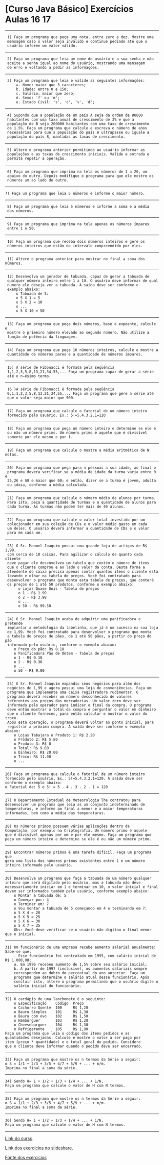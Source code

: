# [Curso Java Básico] Exercícios Aulas 16 17
***
	 1) Faça um programa que peça uma nota, entre zero e dez. Mostre uma 
	 mensagem caso o valor seja inválido e continue pedindo até que o 
	 usuário informe um valor válido. 
***
	 2) Faça um programa que leia um nome de usuário e a sua senha e não 
	 aceite a senha igual ao nome do usuário, mostrando uma mensagem 
	 de erro e voltando a pedir as informações. 
***
	 3) Faça um programa que leia e valide as seguintes informações: 
		 a. Nome: maior que 3 caracteres; 
		 b. Idade: entre 0 e 150; 
		 c. Salário: maior que zero; 
		 d. Sexo: 'f' ou 'm'; 
		 e. Estado Civil: 's', 'c', 'v', 'd'; 
***
	 4) Supondo que a população de um país A seja da ordem de 80000 
	 habitantes com uma taxa anual de crescimento de 3% e que a 
	 população de B seja 200000 habitantes com uma taxa de crescimento 
	 de 1.5%. Faça um programa que calcule e escreva o número de anos 
	 necessários para que a população do país A ultrapasse ou iguale a 
	 população do país B, mantidas as taxas de crescimento. 
***
	 5) Altere o programa anterior permitindo ao usuário informar as 
	 populações e as taxas de crescimento iniciais. Valide a entrada e 
	 permita repetir a operação. 
***
	 6) Faça um programa que imprima na tela os números de 1 a 20, um 
	 abaixo do outro. Depois modifique o programa para que ele mostre os 
	 números um ao lado do outro. 
***
	7) Faça um programa que leia 5 números e informe o maior número. 
***
	 8) Faça um programa que leia 5 números e informe a soma e a média 
	 dos números. 
***
	 9) Faça um programa que imprima na tela apenas os números ímpares
	 entre 1 e 50. 
***
	 10) Faça um programa que receba dois números inteiros e gere os 
	 números inteiros que estão no intervalo compreendido por eles. 
***
	 11) Altere o programa anterior para mostrar no final a soma dos números. 
***
	 12) Desenvolva um gerador de tabuada, capaz de gerar a tabuada de 
	 qualquer número inteiro entre 1 a 10. O usuário deve informar de qual 
	 numero ele deseja ver a tabuada. A saída deve ser conforme o 
	 exemplo abaixo: 
		 o Tabuada de 5: 
		 o 5 X 1 = 5 
		 o 5 X 2 = 10 
		 o ... 
		 o 5 X 10 = 50
***
	 13) Faça um programa que peça dois números, base e expoente, calcule e 
	 mostre o primeiro número elevado ao segundo número. Não utilize a 
	 função de potência da linguagem. 
***
	 14) Faça um programa que peça 10 números inteiros, calcule e mostre a 
	 quantidade de números pares e a quantidade de números impares. 
***
	 15) A série de Fibonacci é formada pela seqüência 
	 1,1,2,3,5,8,13,21,34,55,... Faça um programa capaz de gerar a série 
	 até o n−ésimo termo. 
***
	 16 )A série de Fibonacci é formada pela seqüência 
	 0,1,1,2,3,5,8,13,21,34,55,... Faça um programa que gere a série até
	 que o valor seja maior que 500. 
***
	 17) Faça um programa que calcule o fatorial de um número inteiro 
	 fornecido pelo usuário. Ex.: 5!=5.4.3.2.1=120 
***
	 18) Faça um programa que peça um número inteiro e determine se ele é 
	 ou não um número primo. Um número primo é aquele que é divisível 
	 somente por ele mesmo e por 1. 
***
	 19) Faça um programa que calcule o mostre a média aritmética de N notas. 
***
	 20) Faça um programa que peça para n pessoas a sua idade, ao final o 
	 programa devera verificar se a média de idade da turma varia entre 0 e 
	 25,26 e 60 e maior que 60; e então, dizer se a turma é jovem, adulta
	 ou idosa, conforme a média calculada. 
***
	 21) Faça um programa que calcule o número médio de alunos por turma. 
	 Para isto, peça a quantidade de turmas e a quantidade de alunos para 
	 cada turma. As turmas não podem ter mais de 40 alunos. 
***
	 22) Faça um programa que calcule o valor total investido por um 
	 colecionador em sua coleção de CDs e o valor médio gasto em cada 
	 um deles. O usuário deverá informar a quantidade de CDs e o valor 
	 para em cada um. 
***
	 23) O Sr. Manoel Joaquim possui uma grande loja de artigos de R$ 1,99,
	 com cerca de 10 caixas. Para agilizar o cálculo de quanto cada cliente
	 deve pagar ele desenvolveu um tabela que contém o número de itens
	 que o cliente comprou e ao lado o valor da conta. Desta forma a 
	 atendente do caixa precisa apenas contar quantos itens o cliente está
	 levando e olhar na tabela de preços. Você foi contratado para 
	 desenvolver o programa que monta esta tabela de preços, que conterá 
	 os preços de 1 até 50 produtos, conforme o exemplo abaixo: 
		  o Lojas Quase Dois - Tabela de preços 
		  o 1 - R$ 1.99 
		  o 2 - R$ 3.98
		  o ... 
		  o 50 - R$ 99.50 
***
	 24) O Sr. Manoel Joaquim acaba de adquirir uma panificadora e pretende 
	 implantar a metodologia da tabelinha, que já é um sucesso na sua loja 
	 de 1,99. Você foi contratado para desenvolver o programa que monta 
	 a tabela de preços de pães, de 1 até 50 pães, a partir do preço do pão 
	 informado pelo usuário, conforme o exemplo abaixo:
	 	o Preço do pão: R$ 0.18 
	 	o Panificadora Pão de Ontem - Tabela de preços 
	 	o 1 - R$ 0.18 
	 	o 2 - R$ 0.36 
	 	o ... 
	 	o 50 - R$ 9.00 
***
	 25) O Sr. Manoel Joaquim expandiu seus negócios para além dos 
	 negócios de 1,99 e agora possui uma loja de conveniências. Faça um
	 programa que implemente uma caixa registradora rudimentar. O 
	 programa deverá receber um número desconhecido de valores 
	 referentes aos preços das mercadorias. Um valor zero deve ser 
	 informado pelo operador para indicar o final da compra. O programa
	 deve então mostrar o total da compra e perguntar o valor em dinheiro
	 que o cliente forneceu, para então calcular e mostrar o valor do troco.
	 Após esta operação, o programa deverá voltar ao ponto inicial, para 
	 registrar a próxima compra. A saída deve ser conforme o exemplo abaixo: 
	 	o Lojas Tabajara o Produto 1: R$ 2.20 
	 	o Produto 2: R$ 5.80 
	 	o Produto 3: R$ 0 
	 	o Total: R$ 9.00 
	 	o Dinheiro: R$ 20.00 
	 	o Troco: R$ 11.00 
	 	o ... 
***
	26) Faça um programa que calcule o fatorial de um número inteiro 
	fornecido pelo usuário. Ex.: 5!=5.4.3.2.1=120. A saída deve ser 
	conforme o exemplo abaixo: 
	o Fatorial de: 5 o 5! = 5 . 4 . 3 . 2 . 1 = 120 
***
	27) O Departamento Estadual de Meteorologia lhe contratou para 
	desenvolver um programa que leia as um conjunto indeterminado de 
	temperaturas, e informe ao final a menor e a maior temperaturas
	informadas, bem como a média das temperaturas. 
***
	28) Os números primos possuem várias aplicações dentro da 
	Computação, por exemplo na Criptografia. Um número primo é aquele
	que é divisível apenas por um e por ele mesmo. Faça um programa que
	peça um número inteiro e determine se ele é ou não um número primo. 
***
	29) Encontrar números primos é uma tarefa difícil. Faça um programa que
	gera uma lista dos números primos existentes entre 1 e um número 
	inteiro informado pelo usuário. 
***
	30) Desenvolva um programa que faça a tabuada de um número qualquer 
	inteiro que será digitado pelo usuário, mas a tabuada não deve 
	necessariamente iniciar em 1 e terminar em 10, o valor inicial e final
	devem ser informados também pelo usuário, conforme exemplo abaixo: 
		o Montar a tabuada de: 5
		o Começar por: 4 
		o Terminar em: 7 
		o Vou montar a tabuada de 5 começando em 4 e terminando em 7: 
		o 5 X 4 = 20 
		o 5 X 5 = 25 
		o 5 X 6 = 30 
		o 5 X 7 = 35 
		Obs: Você deve verificar se o usuário não digitou o final menor que o inicial. 
***
	31) Um funcionário de uma empresa recebe aumento salarial anualmente: 
	Sabe-se que:
		. Esse funcionário foi contratado em 1995, com salário inicial de R$ 1.000,00; 
		a. Em 1996 recebeu aumento de 1,5% sobre seu salário inicial; 
		b. A partir de 1997 (inclusive), os aumentos salariais sempre 
		correspondem ao dobro do percentual do ano anterior. Faça um 
		programa que determine o salário atual desse funcionário. Após
		concluir isto, altere o programa permitindo que o usuário digite o 
		salário inicial do funcionário. 
***
	32) O cardápio de uma lanchonete é o seguinte: 
		o Especificação    Código  Preço 
		o Cachorro Quente  100     R$ 1,20 
		o Bauru Simples    101     R$ 1,30 
		o Bauru com ovo    102     R$ 1,50 
		o Hambúrguer       103     R$ 1,20 
		o Cheeseburguer    104     R$ 1,30 
		o Refrigerante     105     R$ 1,00 
	Faça um programa que leia o código dos itens pedidos e as 
	quantidades desejadas. Calcule e mostre o valor a ser pago por
	item (preço * quantidade) e o total geral do pedido. Considere
	que o cliente deve informar quando o pedido deve ser encerrado. 
***
	33) Faça um programa que mostre os n termos da Série a seguir: 
	o S = 1/1 + 2/3 + 3/5 + 4/7 + 5/9 + ... + n/m. 
	Imprima no final a soma da série. 
***
	34) Sendo H= 1 + 1/2 + 1/3 + 1/4 + ... + 1/N, 
	Faça um programa que calcule o valor de H com N termos. 
***
	35) Faça um programa que mostre os n termos da Série a seguir: 
	o S = 1/1 + 2/3 + 3/5 + 4/7 + 5/9 + ... + n/m. 
	Imprima no final a soma da série.   
***
	36) Sendo H= 1 + 1/2 + 1/3 + 1/4 + ... + 1/N, 
	Faça um programa que calcule o valor de H com N termos. 
***
[Link do curso](http://www.loiane.com/2013/10/curso-java-basico-java-se-gratuito/)

[Link dos exercícios no slideshare.](http://www.slideshare.net/loianeg/curso-java-basico-exercicios-aulas-16-17)

[Fonte dos exercícios](http://wiki.python.org.br/EstruturaDeRepeticao)
